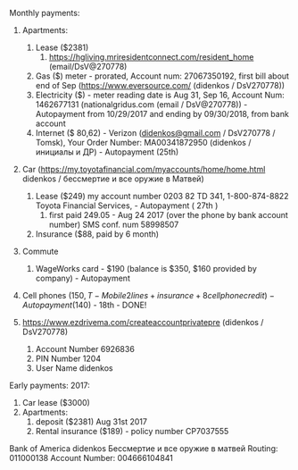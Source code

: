 Monthly payments:

1. Apartments:
    1. Lease ($2381)
        1. https://hgliving.mriresidentconnect.com/resident_home (email/DsV@270778)
    2. Gas ($) meter - prorated, Account num: 27067350192, first bill about end of Sep (https://www.eversource.com/ (didenkos / DsV270778))
    3. Electricity ($) - meter reading date is Aug 31, Sep 16, Account Num: 1462677131 (nationalgridus.com (email / DsV@270778)) - Autopayment  from 10/29/2017 and ending by 09/30/2018, from bank account
    4. Internet ($ 80,62) - Verizon (didenkos@gmail.com / DsV270778 / Tomsk), Your Order Number: MA00341872950 (didenkos / инициалы и ДР) - Autopayment (25th)
2. Car (https://my.toyotafinancial.com/myaccounts/home/home.html didenkos / бессмертие и все оружие в Матвей)
    1. Lease ($249) my account number 0203 82 TD 341, 1-800-874-8822 Toyota Financial Services, - Autopayment ( 27th )
        1. first paid 249.05 - Aug 24 2017 (over the phone by bank account number) SMS conf. num 58998507
    2. Insurance ($88, paid by 6 month)
3. Commute
    1. WageWorks card - $190 (balance is $350, $160 provided by company) - Autopayment
4. Cell phones ($150, T-Mobile 2 lines + insurance + 8 cellphone credit ) - Autopayment ($140) - 18th - DONE!

1. https://www.ezdrivema.com/createaccountprivatepre (didenkos / DsV270778)
    1. Account Number 6926836
    2. PIN Number 1204
    3. User Name didenkos

Early payments:
2017:
1. Car lease ($3000)
2. Apartments:
    1. deposit ($2381) Aug 31st 2017
    2. Rental insurance ($189) - policy number CP7037555


Bank of America
didenkos
Бессмертие и все оружие в матвей
Routing: 011000138
Account Number: 004666104841
